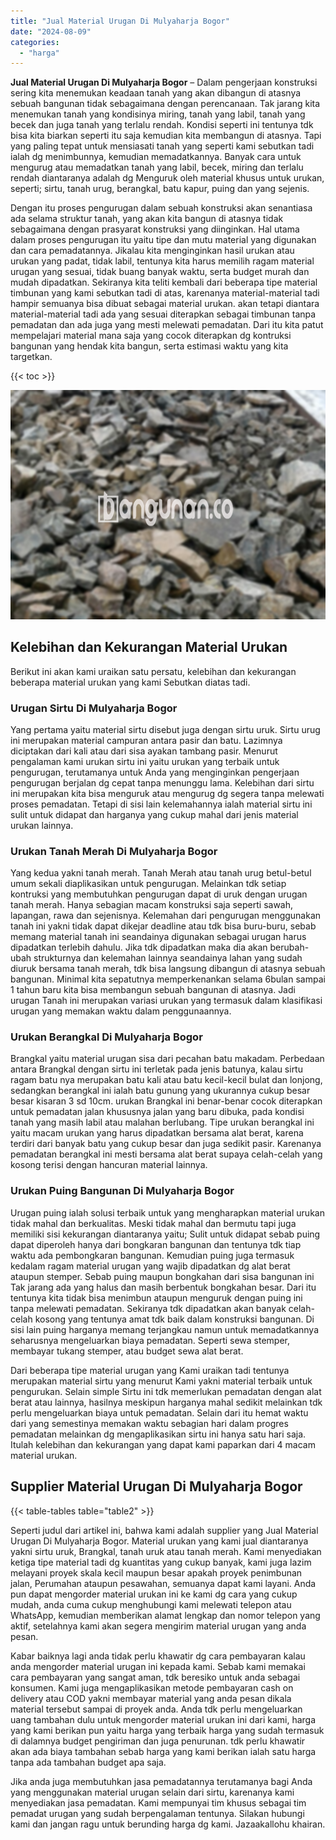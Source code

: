 ```yaml
---
title: "Jual Material Urugan Di Mulyaharja Bogor"
date: "2024-08-09"
categories: 
  - "harga"
---
```


**Jual Material Urugan Di Mulyaharja Bogor** – Dalam pengerjaan konstruksi sering kita menemukan keadaan tanah yang akan dibangun di atasnya sebuah bangunan tidak sebagaimana dengan perencanaan. Tak jarang kita menemukan tanah yang kondisinya miring, tanah yang labil, tanah yang becek dan juga tanah yang terlalu rendah. Kondisi seperti ini tentunya tdk bisa kita biarkan seperti itu saja kemudian kita membangun di atasnya. Tapi yang paling tepat untuk mensiasati tanah yang seperti kami sebutkan tadi ialah dg menimbunnya, kemudian memadatkannya. Banyak cara untuk mengurug atau memadatkan tanah yang labil, becek, miring dan terlalu rendah diantaranya adalah dg Menguruk oleh material khusus untuk urukan, seperti; sirtu, tanah urug, berangkal, batu kapur, puing dan yang sejenis.

Dengan itu proses pengurugan dalam sebuah konstruksi akan senantiasa ada selama struktur tanah, yang akan kita bangun di atasnya tidak sebagaimana dengan prasyarat konstruksi yang diinginkan. Hal utama dalam proses pengurugan itu yaitu tipe dan mutu material yang digunakan dan cara pemadatannya. Jikalau kita menginginkan hasil urukan atau urukan yang padat, tidak labil, tentunya kita harus memilih ragam material urugan yang sesuai, tidak buang banyak waktu, serta budget murah dan mudah dipadatkan. Sekiranya kita teliti kembali dari beberapa tipe material timbunan yang kami sebutkan tadi di atas, karenanya material-material tadi hampir semuanya bisa dibuat sebagai material urukan. akan tetapi diantara material-material tadi ada yang sesuai diterapkan sebagai timbunan tanpa pemadatan dan ada juga yang mesti melewati pemadatan. Dari itu kita patut mempelajari material mana saja yang cocok diterapkan dg kontruksi bangunan yang hendak kita bangun, serta estimasi waktu yang kita targetkan.

{{< toc >}}

![Jual Material Urugan Di Mulyaharja Bogor](/images/jual-urugan-15.png)

## Kelebihan dan Kekurangan Material Urukan

Berikut ini akan kami uraikan satu persatu, kelebihan dan kekurangan beberapa material urukan yang kami Sebutkan diatas tadi.

### Urugan Sirtu Di Mulyaharja Bogor

Yang pertama yaitu material sirtu disebut juga dengan sirtu uruk. Sirtu urug ini merupakan material campuran antara pasir dan batu. Lazimnya diciptakan dari kali atau dari sisa ayakan tambang pasir. Menurut pengalaman kami urukan sirtu ini yaitu urukan yang terbaik untuk pengurugan, terutamanya untuk Anda yang menginginkan pengerjaan pengurugan berjalan dg cepat tanpa menunggu lama. Kelebihan dari sirtu ini merupakan kita bisa menguruk atau mengurug dg segera tanpa melewati proses pemadatan. Tetapi di sisi lain kelemahannya ialah material sirtu ini sulit untuk didapat dan harganya yang cukup mahal dari jenis material urukan lainnya.

### Urukan Tanah Merah Di Mulyaharja Bogor

Yang kedua yakni tanah merah. Tanah Merah atau tanah urug betul-betul umum sekali diaplikasikan untuk pengurugan. Melainkan tdk setiap kontruksi yang membutuhkan pengurugan dapat di uruk dengan urugan tanah merah. Hanya sebagian macam konstruksi saja seperti sawah, lapangan, rawa dan sejenisnya. Kelemahan dari pengurugan menggunakan tanah ini yakni tidak dapat dikejar deadline atau tdk bisa buru-buru, sebab memang material tanah ini seandainya digunakan sebagai urugan harus dipadatkan terlebih dahulu. Jika tdk dipadatkan maka dia akan berubah-ubah strukturnya dan kelemahan lainnya seandainya lahan yang sudah diuruk bersama tanah merah, tdk bisa langsung dibangun di atasnya sebuah bangunan. Minimal kita sepatutnya memperkenankan selama 6bulan sampai 1 tahun baru kita bisa membangun sebuah bangunan di atasnya. Jadi urugan Tanah ini merupakan variasi urukan yang termasuk dalam klasifikasi urugan yang memakan waktu dalam penggunaannya.

### Urukan Berangkal Di Mulyaharja Bogor

Brangkal yaitu material urugan sisa dari pecahan batu makadam. Perbedaan antara Brangkal dengan sirtu ini terletak pada jenis batunya, kalau sirtu ragam batu nya merupakan batu kali atau batu kecil-kecil bulat dan lonjong, sedangkan berangkal ini ialah batu gunung yang ukurannya cukup besar besar kisaran 3 sd 10cm. urukan Brangkal ini benar-benar cocok diterapkan untuk pemadatan jalan khususnya jalan yang baru dibuka, pada kondisi tanah yang masih labil atau malahan berlubang. Tipe urukan berangkal ini yaitu macam urukan yang harus dipadatkan bersama alat berat, karena terdiri dari banyak batu yang cukup besar dan juga sedikit pasir. Karenanya pemadatan berangkal ini mesti bersama alat berat supaya celah-celah yang kosong terisi dengan hancuran material lainnya.

### Urukan Puing Bangunan Di Mulyaharja Bogor

Urugan puing ialah solusi terbaik untuk yang mengharapkan material urukan tidak mahal dan berkualitas. Meski tidak mahal dan bermutu tapi juga memiliki sisi kekurangan diantaranya yaitu; Sulit untuk didapat sebab puing dapat diperoleh hanya dari bongkaran bangunan dan tentunya tdk tiap waktu ada pembongkaran bangunan. Kemudian puing juga termasuk kedalam ragam material urugan yang wajib dipadatkan dg alat berat ataupun stemper. Sebab puing maupun bongkahan dari sisa bangunan ini Tak jarang ada yang halus dan masih berbentuk bongkahan besar. Dari itu tentunya kita tidak bisa menimbun ataupun menguruk dengan puing ini tanpa melewati pemadatan. Sekiranya tdk dipadatkan akan banyak celah-celah kosong yang tentunya amat tdk baik dalam konstruksi bangunan. Di sisi lain puing harganya memang terjangkau namun untuk memadatkannya seharusnya mengeluarkan biaya pemadatan. Seperti sewa stemper, membayar tukang stemper, atau budget sewa alat berat.

Dari beberapa tipe material urugan yang Kami uraikan tadi tentunya merupakan material sirtu yang menurut Kami yakni material terbaik untuk pengurukan. Selain simple Sirtu ini tdk memerlukan pemadatan dengan alat berat atau lainnya, hasilnya meskipun harganya mahal sedikit melainkan tdk perlu mengeluarkan biaya untuk pemadatan. Selain dari itu hemat waktu dari yang semestinya memakan waktu sebagian hari dalam progres pemadatan melainkan dg mengaplikasikan sirtu ini hanya satu hari saja. Itulah kelebihan dan kekurangan yang dapat kami paparkan dari 4 macam material urukan.

## Supplier Material Urugan Di Mulyaharja Bogor

{{< table-tables table="table2" >}}

Seperti judul dari artikel ini, bahwa kami adalah supplier yang Jual Material Urugan Di Mulyaharja Bogor. Material urukan yang kami jual diantaranya yakni sirtu uruk, Brangkal, tanah uruk atau tanah merah. Kami menyediakan ketiga tipe material tadi dg kuantitas yang cukup banyak, kami juga lazim melayani proyek skala kecil maupun besar apakah proyek penimbunan jalan, Perumahan ataupun pesawahan, semuanya dapat kami layani. Anda pun dapat mengorder material urukan ini ke kami dg cara yang cukup mudah, anda cuma cukup menghubungi kami melewati telepon atau WhatsApp, kemudian memberikan alamat lengkap dan nomor telepon yang aktif, setelahnya kami akan segera mengirim material urugan yang anda pesan.

Kabar baiknya lagi anda tidak perlu khawatir dg cara pembayaran kalau anda mengorder material urugan ini kepada kami. Sebab kami memakai cara pembayaran yang sangat aman, tdk beresiko untuk anda sebagai konsumen. Kami juga mengaplikasikan metode pembayaran cash on delivery atau COD yakni membayar material yang anda pesan dikala material tersebut sampai di proyek anda. Anda tdk perlu mengeluarkan uang tambahan dulu untuk mengorder material urukan ini dari kami, harga yang kami berikan pun yaitu harga yang terbaik harga yang sudah termasuk di dalamnya budget pengiriman dan juga penurunan. tdk perlu khawatir akan ada biaya tambahan sebab harga yang kami berikan ialah satu harga tanpa ada tambahan budget apa saja.

Jika anda juga membutuhkan jasa pemadatannya terutamanya bagi Anda yang menggunakan material urugan selain dari sirtu, karenanya kami menyediakan jasa pemadatan. Kami mempunyai tim khusus sebagai tim pemadat urugan yang sudah berpengalaman tentunya. Silakan hubungi kami dan jangan ragu untuk berunding harga dg kami. Jazaakallohu khairan.
